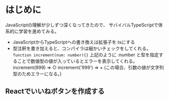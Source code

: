 # はじめに
JavaScriptの理解が少しずつ深くなってきたので、
サバイバルTypeScriptで体系的に学習を進めてみる。

- JavaScriptからTypeScriptへの書き換えは拡張子を.tsにする
- 型注釈を書き加えると、コンパイラは細かいチェックをしてくれる。
`function increment(num: number){}`
上記のように :number と型を指定することで数値型の値が入っているとエラーを表示してくれる。
increment(999) => ○
increment('999') => × (この場合、引数の値が文字列型のためエラーになる。)

## Reactでいいねボタンを作成する